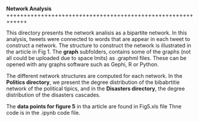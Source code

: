 **Network Analysis**
++++++++++++++++++++++++++++++++++++++++++++++++++++++++++++

This directory presents the network analisis as a bipartite network.
In this analysis, tweets were connected to words that are appear in each tweet to construct a network.
The structure to construct the network is illustrated in the article in Fig 1. 
The **graph** subfolders, contains some of the graphs (not all could be uploaded due to space lmits) as .graphml files. These can be opened with any graphs software such as Gephi, R or Python. 

The different network structures are computed for each network.
In the **Politics directory**, we present the degree distribution of the bibabrtitie network of the political tipics, and in the **Disasters directory**, the degree distribution of the disasters cascades.

The **data points for figure 5** in tha article are found in Fig5.xls file 
Thne code is in the .ipynb code file. 


